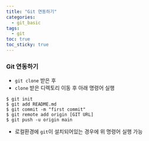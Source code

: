 ```yaml
---
title: "Git 연동하기"
categories:
  - git_basic
tags:
  - git
toc: true
toc_sticky: true
---
```


### Git 연동하기
* `git clone` 받은 후 
* `clone` 받은 디렉토리 이동 후 아래 명령어 실행
```
$ git init
$ git add README.md
$ git commit -m "first commit"
$ git remote add origin [GIT URL]
$ git push -u origin main
```
* 로컬환경에 `git`이 설치되어있는 경우에 위 명령어 실행 가능
